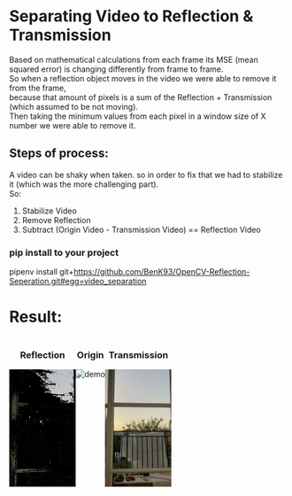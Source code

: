 # Separating Video to Reflection & Transmission 
Based on mathematical calculations from each frame its MSE (mean squared error) is changing differently from frame to frame.  
So when a reflection object moves in the video we were able to remove it from the frame,  
because that amount of pixels is a sum of the Reflection + Transmission (which assumed to be not moving).  
Then taking the minimum values from each pixel in a window size of X number we were able to remove it.

## Steps of process:
A video can be shaky when taken. so in order to fix that we had to stabilize it (which was the more challenging part).  
So:
1. Stabilize Video
2. Remove Reflection
3. Subtract (Origin Video - Transmission Video) == Reflection Video 


### pip install to your project
pipenv install git+https://github.com/BenK93/OpenCV-Reflection-Seperation.git#egg=video_separation
# Result: 
<div align="center" style="display: inline-flex; ">
    <div>
        <h3>Reflection</h3>
      <img src="docs/images/reflectionVid.gif" alt="demo" width="120px">
    </div>
    <div>
        <h3>Origin</h3>
      <img src="docs/images/originVid.gif" alt="demo" width="120px">
    </div>
    <div>
        <h3>Transmission</h3>
      <img src="docs/images/transmissionVid.gif" alt="demo" width="120px">
    </div>
</div>



